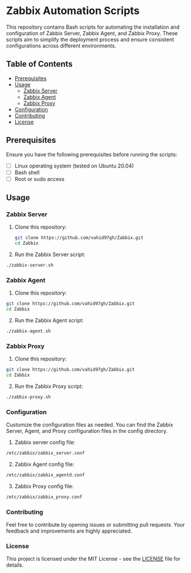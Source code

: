 # Zabbix Automation Scripts
This repository contains Bash scripts for automating the installation and configuration of Zabbix Server, Zabbix Agent, and Zabbix Proxy. These scripts aim to simplify the deployment process and ensure consistent configurations across different environments.

## Table of Contents

- [Prerequisites](#prerequisites)
- [Usage](#usage)
  - [Zabbix Server](#zabbix-server)
  - [Zabbix Agent](#zabbix-agent)
  - [Zabbix Proxy](#zabbix-proxy)
- [Configuration](#configuration)
- [Contributing](#contributing)
- [License](#license)

## Prerequisites

Ensure you have the following prerequisites before running the scripts:

- [ ] Linux operating system (tested on Ubuntu 20.04)
- [ ] Bash shell
- [ ] Root or sudo access

## Usage

### Zabbix Server

1. Clone this repository:
   ```bash
   git clone https://github.com/vahid97gh/Zabbix.git
   cd Zabbix
   ```
2. Run the Zabbix Server script:
```bash
./zabbix-server.sh
```
### Zabbix Agent
1. Clone this repository:
```bash
git clone https://github.com/vahid97gh/Zabbix.git
cd Zabbix
```
2. Run the Zabbix Agent script:
```bash
./zabbix-agent.sh
```
### Zabbix Proxy
1. Clone this repository:
```bash
git clone https://github.com/vahid97gh/Zabbix.git
cd Zabbix
```
2. Run the Zabbix Proxy script:
```bash
./zabbix-proxy.sh
```
### Configuration
Customize the configuration files as needed. You can find the Zabbix Server, Agent, and Proxy configuration files in the config directory.

1. Zabbix server config file:
```bash
/etc/zabbix/zabbix_server.conf
```
2. Zabbix Agent config file:
```bash
/etc/zabbix/zabbix_agentd.conf
```
3. Zabbix Proxy config file:
```bash
/etc/zabbix/zabbix_proxy.conf
```
### Contributing

Feel free to contribute by opening issues or submitting pull requests. Your feedback and improvements are highly appreciated.

### License

This project is licensed under the MIT License - see the [LICENSE](LICENSE) file for details.
